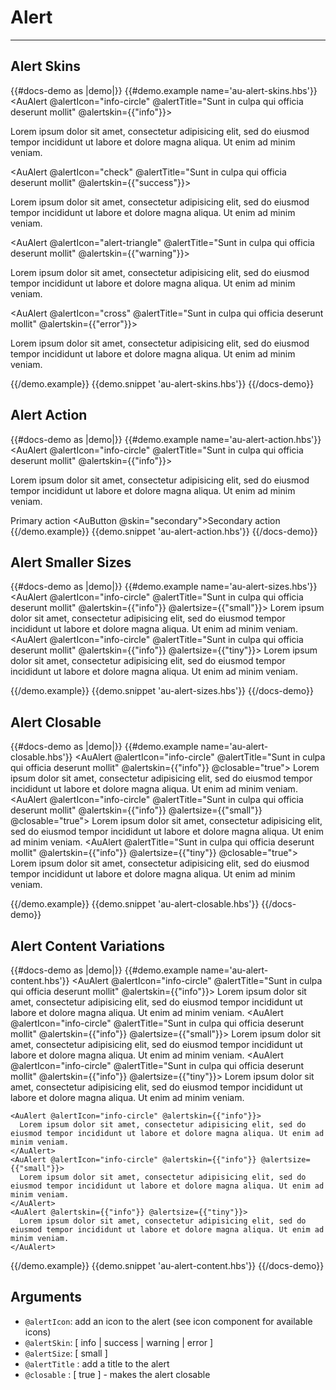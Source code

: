 # Alert

---

## Alert Skins

{{#docs-demo as |demo|}}
  {{#demo.example name='au-alert-skins.hbs'}}
    <AuAlert @alertIcon="info-circle" @alertTitle="Sunt in culpa qui officia deserunt mollit"  @alertskin={{"info"}}>
      <p>Lorem ipsum dolor sit amet, consectetur adipisicing elit, sed do eiusmod tempor incididunt ut labore et dolore magna aliqua. Ut enim ad minim veniam.</p>
    </AuAlert>
    <AuAlert @alertIcon="check" @alertTitle="Sunt in culpa qui officia deserunt mollit" @alertskin={{"success"}}>
      <p>Lorem ipsum dolor sit amet, consectetur adipisicing elit, sed do eiusmod tempor incididunt ut labore et dolore magna aliqua. Ut enim ad minim veniam.</p>
    </AuAlert>
    <AuAlert @alertIcon="alert-triangle" @alertTitle="Sunt in culpa qui officia deserunt mollit" @alertskin={{"warning"}}>
      <p>Lorem ipsum dolor sit amet, consectetur adipisicing elit, sed do eiusmod tempor incididunt ut labore et dolore magna aliqua. Ut enim ad minim veniam.</p>
    </AuAlert>
    <AuAlert @alertIcon="cross" @alertTitle="Sunt in culpa qui officia deserunt mollit" @alertskin={{"error"}}>
      <p>Lorem ipsum dolor sit amet, consectetur adipisicing elit, sed do eiusmod tempor incididunt ut labore et dolore magna aliqua. Ut enim ad minim veniam.</p>
    </AuAlert>
  {{/demo.example}}
  {{demo.snippet 'au-alert-skins.hbs'}}
{{/docs-demo}}

## Alert Action

{{#docs-demo as |demo|}}
  {{#demo.example name='au-alert-action.hbs'}}
    <AuAlert @alertIcon="info-circle" @alertTitle="Sunt in culpa qui officia deserunt mollit" @alertskin={{"info"}}>
      <p class="au-u-margin-bottom">Lorem ipsum dolor sit amet, consectetur adipisicing elit, sed do eiusmod tempor incididunt ut labore et dolore magna aliqua. Ut enim ad minim veniam.</p>
      <AuButton>Primary action</AuButton>
      <AuButton @skin="secondary">Secondary action</AuButton>
    </AuAlert>
  {{/demo.example}}
  {{demo.snippet 'au-alert-action.hbs'}}
{{/docs-demo}}

## Alert Smaller Sizes

{{#docs-demo as |demo|}}
  {{#demo.example name='au-alert-sizes.hbs'}}
    <AuAlert @alertIcon="info-circle" @alertTitle="Sunt in culpa qui officia deserunt mollit" @alertskin={{"info"}} @alertsize={{"small"}}>
      Lorem ipsum dolor sit amet, consectetur adipisicing elit, sed do eiusmod tempor incididunt ut labore et dolore magna aliqua. Ut enim ad minim veniam.
    </AuAlert>
    <AuAlert @alertIcon="info-circle" @alertTitle="Sunt in culpa qui officia deserunt mollit" @alertskin={{"info"}} @alertsize={{"tiny"}}>
      Lorem ipsum dolor sit amet, consectetur adipisicing elit, sed do eiusmod tempor incididunt ut labore et dolore magna aliqua. Ut enim ad minim veniam.
    </AuAlert>

  {{/demo.example}}
  {{demo.snippet 'au-alert-sizes.hbs'}}
{{/docs-demo}}


## Alert Closable

{{#docs-demo as |demo|}}
  {{#demo.example name='au-alert-closable.hbs'}}
    <AuAlert @alertIcon="info-circle" @alertTitle="Sunt in culpa qui officia deserunt mollit" @alertskin={{"info"}} @closable="true">
      Lorem ipsum dolor sit amet, consectetur adipisicing elit, sed do eiusmod tempor incididunt ut labore et dolore magna aliqua. Ut enim ad minim veniam.
    </AuAlert>
    <AuAlert @alertIcon="info-circle" @alertTitle="Sunt in culpa qui officia deserunt mollit" @alertskin={{"info"}} @alertsize={{"small"}} @closable="true">
      Lorem ipsum dolor sit amet, consectetur adipisicing elit, sed do eiusmod tempor incididunt ut labore et dolore magna aliqua. Ut enim ad minim veniam.
    </AuAlert>
    <AuAlert @alertTitle="Sunt in culpa qui officia deserunt mollit" @alertskin={{"info"}} @alertsize={{"tiny"}} @closable="true">
      Lorem ipsum dolor sit amet, consectetur adipisicing elit, sed do eiusmod tempor incididunt ut labore et dolore magna aliqua. Ut enim ad minim veniam.
    </AuAlert>

  {{/demo.example}}
  {{demo.snippet 'au-alert-closable.hbs'}}
{{/docs-demo}}


## Alert Content Variations

{{#docs-demo as |demo|}}
  {{#demo.example name='au-alert-content.hbs'}}
    <AuAlert @alertIcon="info-circle" @alertTitle="Sunt in culpa qui officia deserunt mollit" @alertskin={{"info"}}>
      Lorem ipsum dolor sit amet, consectetur adipisicing elit, sed do eiusmod tempor incididunt ut labore et dolore magna aliqua. Ut enim ad minim veniam.
    </AuAlert>
    <AuAlert @alertIcon="info-circle" @alertTitle="Sunt in culpa qui officia deserunt mollit" @alertskin={{"info"}} @alertsize={{"small"}}>
      Lorem ipsum dolor sit amet, consectetur adipisicing elit, sed do eiusmod tempor incididunt ut labore et dolore magna aliqua. Ut enim ad minim veniam.
    </AuAlert>
    <AuAlert @alertIcon="info-circle" @alertTitle="Sunt in culpa qui officia deserunt mollit" @alertskin={{"info"}} @alertsize={{"tiny"}}>
      Lorem ipsum dolor sit amet, consectetur adipisicing elit, sed do eiusmod tempor incididunt ut labore et dolore magna aliqua. Ut enim ad minim veniam.
    </AuAlert>

    <AuAlert @alertIcon="info-circle" @alertskin={{"info"}}>
      Lorem ipsum dolor sit amet, consectetur adipisicing elit, sed do eiusmod tempor incididunt ut labore et dolore magna aliqua. Ut enim ad minim veniam.
    </AuAlert>
    <AuAlert @alertIcon="info-circle" @alertskin={{"info"}} @alertsize={{"small"}}>
      Lorem ipsum dolor sit amet, consectetur adipisicing elit, sed do eiusmod tempor incididunt ut labore et dolore magna aliqua. Ut enim ad minim veniam.
    </AuAlert>
    <AuAlert @alertskin={{"info"}} @alertsize={{"tiny"}}>
      Lorem ipsum dolor sit amet, consectetur adipisicing elit, sed do eiusmod tempor incididunt ut labore et dolore magna aliqua. Ut enim ad minim veniam.
    </AuAlert>
  {{/demo.example}}
  {{demo.snippet 'au-alert-content.hbs'}}
{{/docs-demo}}

## Arguments

- `@alertIcon`: add an icon to the alert (see icon component for available icons)
- `@alertSkin`: [ info | success | warning | error ]
- `@alertSize`: [ small ]
- `@alertTitle` : add a title to the alert
- `@closable` : [ true ] - makes the alert closable
